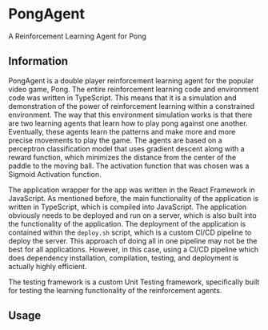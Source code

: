 # PongAgent

A Reinforcement Learning Agent for Pong

## Information

PongAgent is a double player reinforcement learning agent for the popular video game, Pong. The entire reinforcement learning code and environment code was written in TypeScript. This means that it is a simulation and demonstration of the power of reinforcement learning within a constrained environment. The way that this environment simulation works is that there are two learning agents that learn how to play pong against one another. Eventually, these agents learn the patterns and make more and more precise movements to play the game. The agents are based on a perceptron classification model that uses gradient descent along with a reward function, which minimizes the distance from the center of the paddle to the moving ball. The activation function that was chosen was a Sigmoid Activation function.

The application wrapper for the app was written in the React Framework in JavaScript. As mentioned before, the main functionality of the application is written in TypeScript, which is compiled into JavaScript. The application obviously needs to be deployed and run on a server, which is also built into the functionality of the application. The deployment of the application is contained within the ```deploy.sh``` script, which is a custom CI/CD pipeline to deploy the server. This approach of doing all in one pipeline may not be the best for all applications. However, in this case, using a CI/CD pipeline which does dependency installation, compilation, testing, and deployment is actually highly efficient.

The testing framework is a custom Unit Testing framework, specifically built for testing the learning functionality of the reinforcement agents. 

## Usage

